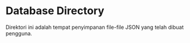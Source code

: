 # Database Directory

Direktori ini adalah tempat penyimpanan file-file JSON yang telah dibuat pengguna.

